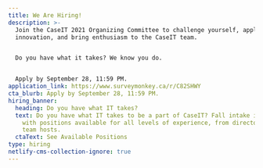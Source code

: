 ```yaml
---
title: We Are Hiring!
description: >-
  Join the CaseIT 2021 Organizing Committee to challenge yourself, apply
  innovation, and bring enthusiasm to the CaseIT team. 


  Do you have what it takes? We know you do.


  Apply by September 28, 11:59 PM.
application_link: https://www.surveymonkey.ca/r/C82SHWY
cta_blurb: Apply by September 28, 11:59 PM.
hiring_banner:
  heading: Do you have what IT takes?
  text: Do you have what IT takes to be a part of CaseIT? Fall intake is open now
    with positions available for all levels of experience, from directors to
    team hosts.
  ctaText: See Available Positions
type: hiring
netlify-cms-collection-ignore: true
---
```

